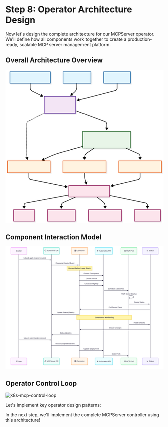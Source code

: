 # Step 8: Operator Architecture Design

Now let's design the complete architecture for our MCPServer operator. We'll define how all components work together to create a production-ready, scalable MCP server management platform.

## Overall Architecture Overview

![k8s-mcp-architecture](../assets/k8s-mcp-architecture.svg)

## Component Interaction Model

![k8s-mcp-interaction-model](../assets/k8s-mcp-interaction-model.svg)

## Operator Control Loop
![k8s-mcp-control-loop](../assets/k8s-mcp-control-loop.svg)

Let's implement key operator design patterns:

In the next step, we'll implement the complete MCPServer controller using this architecture!